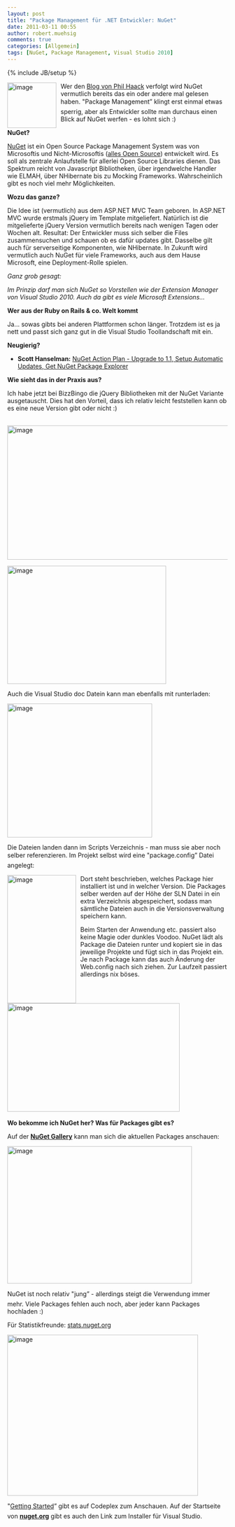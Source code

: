 ```yaml
---
layout: post
title: "Package Management für .NET Entwickler: NuGet"
date: 2011-03-11 00:55
author: robert.muehsig
comments: true
categories: [Allgemein]
tags: [NuGet, Package Management, Visual Studio 2010]
---
```

{% include JB/setup %}
<p><a href="{{BASE_PATH}}/assets/wp-images/image1205.png"><img style="border-bottom: 0px; border-left: 0px; margin: 0px 10px 0px 0px; display: inline; border-top: 0px; border-right: 0px" title="image" border="0" alt="image" align="left" src="{{BASE_PATH}}/assets/wp-images/image_thumb385.png" width="112" height="104" /></a> </p>  <p>Wer den <a href="http://haacked.com/">Blog von Phil Haack</a> verfolgt wird NuGet vermutlich bereits das ein oder andere mal gelesen haben. "Package Management” klingt erst einmal etwas sperrig, aber als Entwickler sollte man durchaus einen Blick auf NuGet werfen - es lohnt sich :)</p> <!--more-->  <p><strong>NuGet?</strong></p>  <p><a href="http://nuget.codeplex.com/wikipage?title=Getting%20Started">NuGet</a> ist ein Open Source Package Management System was von Microsoftis und Nicht-Microsoftis (<a href="http://nuget.codeplex.com/wikipage?title=Getting%20Started">alles Open Source</a>) entwickelt wird. Es soll als zentrale Anlaufstelle für allerlei Open Source Libraries dienen. Das Spektrum reicht von Javascript Bibliotheken, über irgendwelche Handler wie ELMAH, über NHibernate bis zu Mocking Frameworks. Wahrscheinlich gibt es noch viel mehr Möglichkeiten. </p>  <p><strong>Wozu das ganze?</strong></p>  <p>Die Idee ist (vermutlich) aus dem ASP.NET MVC Team geboren. In ASP.NET MVC wurde erstmals jQuery im Template mitgeliefert. Natürlich ist die mitgelieferte jQuery Version vermutlich bereits nach wenigen Tagen oder Wochen alt. Resultat: Der Entwickler muss sich selber die Files zusammensuchen und schauen ob es dafür updates gibt. Dasselbe gilt auch für serverseitige Komponenten, wie NHibernate. In Zukunft wird vermutlich auch NuGet für viele Frameworks, auch aus dem Hause Microsoft, eine Deployment-Rolle spielen.</p>  <p><em>Ganz grob gesagt:</em></p>  <p><em>Im Prinzip darf man sich NuGet so Vorstellen wie der Extension Manager von Visual Studio 2010. Auch da gibt es viele Microsoft Extensions... </em></p>  <p><strong>Wer aus der Ruby on Rails &amp; co. Welt kommt</strong></p>  <p> Ja... sowas gibts bei anderen Plattformen schon länger. Trotzdem ist es ja nett und passt sich ganz gut in die Visual Studio Toollandschaft mit ein.</p>  <p><strong>Neugierig?</strong></p>  <ul>   <li>     <p><strong>Scott Hanselman:</strong> <a href="http://www.hanselman.com/blog/NuGetActionPlanUpgradeTo11SetupAutomaticUpdatesGetNuGetPackageExplorer.aspx">NuGet Action Plan - Upgrade to 1.1, Setup Automatic Updates, Get NuGet Package Explorer</a></p>   </li> </ul>  <p><strong>Wie sieht das in der Praxis aus?</strong></p>  <p>Ich habe jetzt bei BizzBingo die jQuery Bibliotheken mit der NuGet Variante ausgetauscht. Dies hat den Vorteil, dass ich relativ leicht feststellen kann ob es eine neue Version gibt oder nicht :)</p>  <p>&#160;<a href="{{BASE_PATH}}/assets/wp-images/image1206.png"><img style="border-bottom: 0px; border-left: 0px; display: inline; border-top: 0px; border-right: 0px" title="image" border="0" alt="image" src="{{BASE_PATH}}/assets/wp-images/image_thumb386.png" width="550" height="307" /></a></p>  <p><a href="{{BASE_PATH}}/assets/wp-images/image1207.png"><img style="border-bottom: 0px; border-left: 0px; display: inline; border-top: 0px; border-right: 0px" title="image" border="0" alt="image" src="{{BASE_PATH}}/assets/wp-images/image_thumb387.png" width="363" height="270" /></a> </p>  <p>Auch die Visual Studio doc Datein kann man ebenfalls mit runterladen:</p>  <p><a href="{{BASE_PATH}}/assets/wp-images/image1208.png"><img style="border-bottom: 0px; border-left: 0px; display: inline; border-top: 0px; border-right: 0px" title="image" border="0" alt="image" src="{{BASE_PATH}}/assets/wp-images/image_thumb388.png" width="331" height="306" /></a> </p>  <p>Die Dateien landen dann im Scripts Verzeichnis - man muss sie aber noch selber referenzieren. Im Projekt selbst wird eine "package.config” Datei angelegt:</p>  <p><a href="{{BASE_PATH}}/assets/wp-images/image1209.png"><img style="border-bottom: 0px; border-left: 0px; margin: 0px 10px 0px 0px; display: inline; border-top: 0px; border-right: 0px" title="image" border="0" alt="image" align="left" src="{{BASE_PATH}}/assets/wp-images/image_thumb389.png" width="157" height="293" /></a> </p>  <p></p>  <p></p>  <p></p>  <p></p>  <p>Dort steht beschrieben, welches Package hier installiert ist und in welcher Version. Die Packages selber werden auf der Höhe der SLN Datei in ein extra Verzeichnis abgespeichert, sodass man sämtliche Dateien auch in die Versionsverwaltung speichern kann. </p>  <p>Beim Starten der Anwendung etc. passiert also keine Magie oder dunkles Voodoo. NuGet lädt als Package die Dateien runter und kopiert sie in das jeweilige Projekte und fügt sich in das Projekt ein. Je nach Package kann das auch Änderung der Web.config nach sich ziehen. Zur Laufzeit passiert allerdings nix böses.</p>  <p>&#160;</p>  <p><a href="{{BASE_PATH}}/assets/wp-images/image1210.png"><img style="border-bottom: 0px; border-left: 0px; display: inline; border-top: 0px; border-right: 0px" title="image" border="0" alt="image" src="{{BASE_PATH}}/assets/wp-images/image_thumb390.png" width="394" height="248" /></a>&#160;</p>  <p><strong>Wo bekomme ich NuGet her? Was für Packages gibt es?</strong></p>  <p>Auf der <a href="http://nuget.org/List/Packages"><strong>NuGet Gallery</strong></a> kann man sich die aktuellen Packages anschauen:</p>  <p><a href="{{BASE_PATH}}/assets/wp-images/image1211.png"><img style="border-bottom: 0px; border-left: 0px; display: inline; border-top: 0px; border-right: 0px" title="image" border="0" alt="image" src="{{BASE_PATH}}/assets/wp-images/image_thumb391.png" width="422" height="314" /></a> </p>  <p>NuGet ist noch relativ "jung” - allerdings steigt die Verwendung immer mehr. Viele Packages fehlen auch noch, aber jeder kann Packages hochladen :)</p>  <p>Für Statistikfreunde: <a href="http://stats.nuget.org/">stats.nuget.org</a></p>  <p><a href="{{BASE_PATH}}/assets/wp-images/image1212.png"><img style="border-bottom: 0px; border-left: 0px; display: inline; border-top: 0px; border-right: 0px" title="image" border="0" alt="image" src="{{BASE_PATH}}/assets/wp-images/image_thumb392.png" width="436" height="368" /></a> </p>  <p>"<a href="http://nuget.codeplex.com/wikipage?title=Getting%20Started">Getting Started</a>” gibt es auf Codeplex zum Anschauen. Auf der Startseite von <a href="http://nuget.org"><strong>nuget.org</strong></a> gibt es auch den Link zum Installer für Visual Studio.</p>
